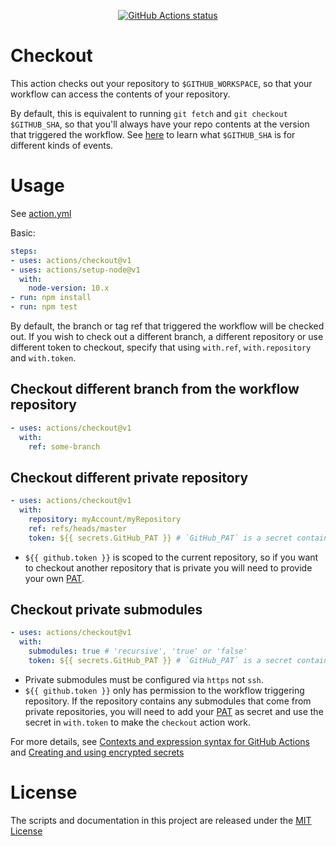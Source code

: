 <p align="center">
  <a href="https://github.com/actions/checkout"><img alt="GitHub Actions status" src="https://github.com/actions/checkout/workflows/test-local/badge.svg"></a>
</p>

# Checkout

This action checks out your repository to `$GITHUB_WORKSPACE`, so that your workflow can access the contents of your repository.

By default, this is equivalent to running `git fetch` and `git checkout $GITHUB_SHA`, so that you'll always have your repo contents at the version that triggered the workflow.
See [here](https://help.github.com/en/articles/events-that-trigger-workflows) to learn what `$GITHUB_SHA` is for different kinds of events.

# Usage

See [action.yml](action.yml)

Basic:

```yaml
steps:
- uses: actions/checkout@v1
- uses: actions/setup-node@v1
  with:
    node-version: 10.x 
- run: npm install
- run: npm test
```
By default, the branch or tag ref that triggered the workflow will be checked out. If you wish to check out a different branch, a different repository or use different token to checkout, specify that using `with.ref`, `with.repository` and `with.token`.

## Checkout different branch from the workflow repository
```yaml
- uses: actions/checkout@v1
  with:
    ref: some-branch
```

## Checkout different private repository
```yaml
- uses: actions/checkout@v1
  with:
    repository: myAccount/myRepository
    ref: refs/heads/master
    token: ${{ secrets.GitHub_PAT }} # `GitHub_PAT` is a secret contains your PAT.
```
- `${{ github.token }}` is scoped to the current repository, so if you want to checkout another repository that is private you will need to provide your own [PAT](https://help.github.com/en/github/authenticating-to-github/creating-a-personal-access-token-for-the-command-line).

## Checkout private submodules
```yaml
- uses: actions/checkout@v1
  with:
    submodules: true # 'recursive', 'true' or 'false'
    token: ${{ secrets.GitHub_PAT }} # `GitHub_PAT` is a secret contains your PAT.
```
- Private submodules must be configured via `https` not `ssh`.
- `${{ github.token }}` only has permission to the workflow triggering repository. If the repository contains any submodules that come from private repositories, you will need to add your [PAT](https://help.github.com/en/github/authenticating-to-github/creating-a-personal-access-token-for-the-command-line) as secret and use the secret in `with.token` to make the `checkout` action work.

For more details, see [Contexts and expression syntax for GitHub Actions](https://help.github.com/en/articles/contexts-and-expression-syntax-for-github-actions) and [Creating and using encrypted secrets](https://help.github.com/actions/automating-your-workflow-with-github-actions/creating-and-using-encrypted-secrets)

# License

The scripts and documentation in this project are released under the [MIT License](LICENSE)
